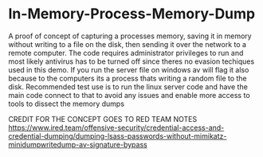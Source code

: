 # In-Memory-Process-Memory-Dump
A proof of concept of capturing a processes memory, saving it in memory without writing to a file on the disk, then sending it over the network to a remote computer. The code requires administrator privileges to run and most likely antivirus has to be turned off since theres no evasion techiques used in this demo. If you run the server file on windows av will flag it also because to the computers its a process thats writing a random file to the disk. Recommended test use is to run the linux server code and have the main code connect to that to avoid any issues and enable more access to tools to dissect the memory dumps

CREDIT FOR THE CONCEPT GOES TO RED TEAM NOTES https://www.ired.team/offensive-security/credential-access-and-credential-dumping/dumping-lsass-passwords-without-mimikatz-minidumpwritedump-av-signature-bypass
